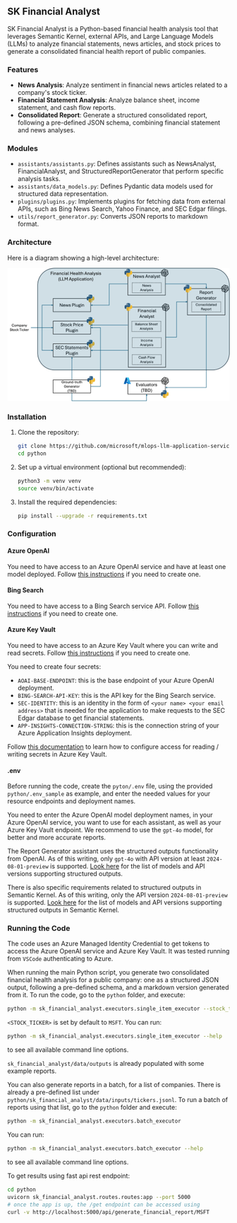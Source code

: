 ## SK Financial Analyst

SK Financial Analyst is a Python-based financial health analysis tool that leverages Semantic Kernel, external APIs, and Large Language Models (LLMs) to analyze financial statements, news articles, and stock prices to generate a consolidated financial health report of public companies.

### Features

- **News Analysis**: Analyze sentiment in financial news articles related to a company's stock ticker.
- **Financial Statement Analysis**: Analyze balance sheet, income statement, and cash flow reports.
- **Consolidated Report**: Generate a structured consolidated report, following a pre-defined JSON schema, combining financial statement and news analyses.

### Modules

- `assistants/assistants.py`: Defines assistants such as NewsAnalyst, FinancialAnalyst, and StructuredReportGenerator that perform specific analysis tasks.
- `assistants/data_models.py`: Defines Pydantic data models used for structured data representation.
- `plugins/plugins.py`: Implements plugins for fetching data from external APIs, such as Bing News Search, Yahoo Finance, and SEC Edgar filings.
- `utils/report_generator.py`: Converts JSON reports to markdown format.

### Architecture

Here is a diagram showing a high-level architecture:

![Architecture Diagram](./architecture.png)

### Installation

1. Clone the repository:
   ```bash
   git clone https://github.com/microsoft/mlops-llm-application-service.git
   cd python

2. Set up a virtual environment (optional but recommended):
   ```bash
   python3 -m venv venv
   source venv/bin/activate

3. Install the required dependencies:
   ```bash
   pip install --upgrade -r requirements.txt

### Configuration

#### Azure OpenAI

You need to have access to an Azure OpenAI service and have at least one model deployed. Follow [this instructions](https://learn.microsoft.com/en-us/azure/ai-services/openai/how-to/create-resource) if you need to create one.

#### Bing Search

You need to have access to a Bing Search service API. Follow [this instructions](https://learn.microsoft.com/en-us/bing/search-apis/bing-web-search/create-bing-search-service-resource) if you need to create one.

#### Azure Key Vault

You need to have access to an Azure Key Vault where you can write and read secrets. Follow [this instructions](https://learn.microsoft.com/en-us/azure/key-vault/general/quick-create-portal) if you need to create one.

You need to create four secrets:
- `AOAI-BASE-ENDPOINT`: this is the base endpoint of your Azure OpenAI deployment.
- `BING-SEARCH-API-KEY`: this is the API key for the Bing Search service.
- `SEC-IDENTITY`: this is an identity in the form of `<your name> <your email address>` that is needed for the application to make requests to the SEC Edgar database to get financial statements.
- `APP-INSIGHTS-CONNECTION-STRING`: this is the connection string of your Azure Application Insights deployment.

Follow [this documentation](https://learn.microsoft.com/en-us/azure/key-vault/general/security-features#controlling-access-to-key-vault-data) to learn how to configure access for reading / writing secrets in Azure Key Vault.

#### .env

Before running the code, create the `pyton/.env` file, using the provided `python/.env_sample` as example, and enter the needed values for your resource endpoints and deployment names.

You need to enter the Azure OpenAI model deployment names, in your Azure OpenAI service, you want to use for each assistant, as well as your Azure Key Vault endpoint. We recommend to use the `gpt-4o` model, for better and more accurate reports.

The Report Generator assistant uses the structured outputs functionality from OpenAI. As of this writing, only `gpt-4o` with API version at least `2024-08-01-preview` is supported. [Look here](https://learn.microsoft.com/en-us/azure/ai-services/openai/how-to/structured-outputs) for the list of models and API versions supporting structured outputs.

There is also specific requirements related to structured outputs in Semantic Kernel. As of this writing, only the API version `2024-08-01-preview` is supported. [Look here](https://github.com/microsoft/semantic-kernel/blob/main/python/samples/concepts/structured_output/README.md) for the list of models and API versions supporting structured outputs in Semantic Kernel.

### Running the Code

The code uses an Azure Managed Identity Credential to get tokens to access the Azure OpenAI service and Azure Key Vault. It was tested running from `VSCode` authenticating to Azure.

When running the main Python script, you generate two consolidated financial health analysis for a public company: one as a structured JSON output, following a pre-defined schema, and a markdown version generated from it. To run the code, go to the `python` folder, and execute:

```bash
python -m sk_financial_analyst.executors.single_item_executor --stock_ticker <STOCK_TICKER>
```

`<STOCK_TICKER>` is set by default to `MSFT`. You can run:

```bash
python -m sk_financial_analyst.executors.single_item_executor --help
```

to see all available command line options.

`sk_financial_analyst/data/outputs` is already populated with some example reports.

You can also generate reports in a batch, for a list of companies. There is already a pre-defined list under `python/sk_financial_analyst/data/inputs/tickers.jsonl`. To run a batch of reports using that list, go to the `python` folder and execute:

```bash
python -m sk_financial_analyst.executors.batch_executor
```

You can run:

```bash
python -m sk_financial_analyst.executors.batch_executor --help
```

to see all available command line options.

To get results using fast api rest endpoint:

```bash
cd python
uvicorn sk_financial_analyst.routes.routes:app --port 5000
# once the app is up, the /get endpoint can be accessed using
curl -v http://localhost:5000/api/generate_financial_report/MSFT
```
